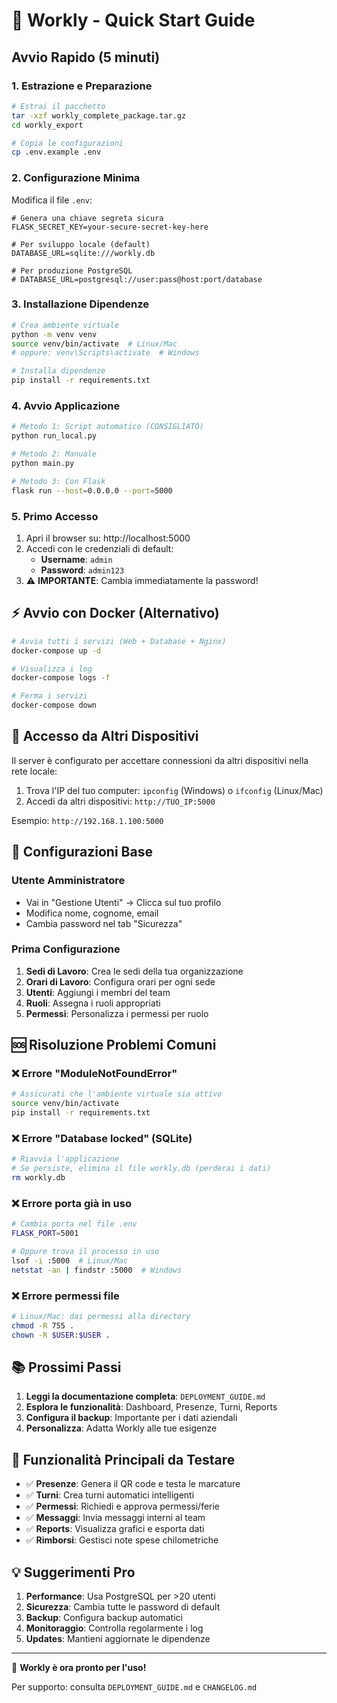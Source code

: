 # 🚀 Workly - Quick Start Guide

## Avvio Rapido (5 minuti)

### 1. Estrazione e Preparazione
```bash
# Estrai il pacchetto
tar -xzf workly_complete_package.tar.gz
cd workly_export

# Copia le configurazioni
cp .env.example .env
```

### 2. Configurazione Minima
Modifica il file `.env`:
```env
# Genera una chiave segreta sicura
FLASK_SECRET_KEY=your-secure-secret-key-here

# Per sviluppo locale (default)
DATABASE_URL=sqlite:///workly.db

# Per produzione PostgreSQL
# DATABASE_URL=postgresql://user:pass@host:port/database
```

### 3. Installazione Dipendenze
```bash
# Crea ambiente virtuale
python -m venv venv
source venv/bin/activate  # Linux/Mac
# oppure: venv\Scripts\activate  # Windows

# Installa dipendenze
pip install -r requirements.txt
```

### 4. Avvio Applicazione
```bash
# Metodo 1: Script automatico (CONSIGLIATO)
python run_local.py

# Metodo 2: Manuale
python main.py

# Metodo 3: Con Flask
flask run --host=0.0.0.0 --port=5000
```

### 5. Primo Accesso
1. Apri il browser su: http://localhost:5000
2. Accedi con le credenziali di default:
   - **Username**: `admin`
   - **Password**: `admin123`
3. ⚠️ **IMPORTANTE**: Cambia immediatamente la password!

## ⚡ Avvio con Docker (Alternativo)

```bash
# Avvia tutti i servizi (Web + Database + Nginx)
docker-compose up -d

# Visualizza i log
docker-compose logs -f

# Ferma i servizi
docker-compose down
```

## 📱 Accesso da Altri Dispositivi

Il server è configurato per accettare connessioni da altri dispositivi nella rete locale:

1. Trova l'IP del tuo computer: `ipconfig` (Windows) o `ifconfig` (Linux/Mac)
2. Accedi da altri dispositivi: `http://TUO_IP:5000`

Esempio: `http://192.168.1.100:5000`

## 🔧 Configurazioni Base

### Utente Amministratore
- Vai in "Gestione Utenti" → Clicca sul tuo profilo
- Modifica nome, cognome, email
- Cambia password nel tab "Sicurezza"

### Prima Configurazione
1. **Sedi di Lavoro**: Crea le sedi della tua organizzazione
2. **Orari di Lavoro**: Configura orari per ogni sede
3. **Utenti**: Aggiungi i membri del team
4. **Ruoli**: Assegna i ruoli appropriati
5. **Permessi**: Personalizza i permessi per ruolo

## 🆘 Risoluzione Problemi Comuni

### ❌ Errore "ModuleNotFoundError"
```bash
# Assicurati che l'ambiente virtuale sia attivo
source venv/bin/activate
pip install -r requirements.txt
```

### ❌ Errore "Database locked" (SQLite)
```bash
# Riavvia l'applicazione
# Se persiste, elimina il file workly.db (perderai i dati)
rm workly.db
```

### ❌ Errore porta già in uso
```bash
# Cambia porta nel file .env
FLASK_PORT=5001

# Oppure trova il processo in uso
lsof -i :5000  # Linux/Mac
netstat -an | findstr :5000  # Windows
```

### ❌ Errore permessi file
```bash
# Linux/Mac: dai permessi alla directory
chmod -R 755 .
chown -R $USER:$USER .
```

## 📚 Prossimi Passi

1. **Leggi la documentazione completa**: `DEPLOYMENT_GUIDE.md`
2. **Esplora le funzionalità**: Dashboard, Presenze, Turni, Reports
3. **Configura il backup**: Importante per i dati aziendali
4. **Personalizza**: Adatta Workly alle tue esigenze

## 🎯 Funzionalità Principali da Testare

- ✅ **Presenze**: Genera il QR code e testa le marcature
- ✅ **Turni**: Crea turni automatici intelligenti  
- ✅ **Permessi**: Richiedi e approva permessi/ferie
- ✅ **Messaggi**: Invia messaggi interni al team
- ✅ **Reports**: Visualizza grafici e esporta dati
- ✅ **Rimborsi**: Gestisci note spese chilometriche

## 💡 Suggerimenti Pro

1. **Performance**: Usa PostgreSQL per >20 utenti
2. **Sicurezza**: Cambia tutte le password di default
3. **Backup**: Configura backup automatici
4. **Monitoraggio**: Controlla regolarmente i log
5. **Updates**: Mantieni aggiornate le dipendenze

---

🎉 **Workly è ora pronto per l'uso!**

Per supporto: consulta `DEPLOYMENT_GUIDE.md` e `CHANGELOG.md`